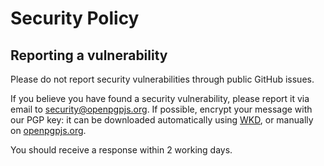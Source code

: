 # Security Policy

## Reporting a vulnerability

Please do not report security vulnerabilities through public GitHub issues.

If you believe you have found a security vulnerability, please report it via email to security@openpgpjs.org. 
If possible, encrypt your message with our PGP key: it can be downloaded automatically using [WKD](https://wiki.gnupg.org/WKD), or manually on [openpgpjs.org](https://openpgpjs.org/.well-known/openpgpkey/hu/t5s8ztdbon8yzntexy6oz5y48etqsnbb?l=security).

You should receive a response within 2 working days.
